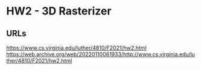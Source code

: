 # HW2 - 3D Rasterizer

## URLs
https://www.cs.virginia.edu/luther/4810/F2021/hw2.html
https://web.archive.org/web/20220110061933/http://www.cs.virginia.edu/luther/4810/F2021/hw2.html

